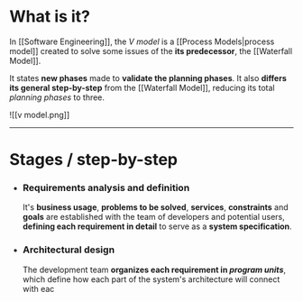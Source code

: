 # What is it?

In [[Software Engineering]], the *V model*  is a [[Process Models|process model]] created to solve some issues of the **its predecessor**, the [[Waterfall Model]].

It states **new phases** made to **validate the planning phases**. It also **differs its general step-by-step** from the [[Waterfall Model]], reducing its total *planning phases* to three.

![[v model.png]]
___
# Stages / step-by-step

 - ### Requirements analysis and definition
	It's **business usage**, **problems to be solved**, **services**, **constraints** and **goals** are established with the team of developers and potential users, **defining each requirement in detail** to serve as a **system specification**.

- ### Architectural design
	The development team **organizes each requirement in *program units***, which define how each part of the system's architecture will connect with eac 